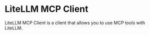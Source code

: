 # LiteLLM MCP Client

LiteLLM MCP Client is a client that allows you to use MCP tools with LiteLLM.
